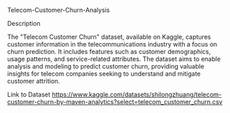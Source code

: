 Telecom-Customer-Churn-Analysis

Description 

The "Telecom Customer Churn" dataset, available on Kaggle, captures customer information in the telecommunications industry with a focus on churn prediction. It includes features such as customer demographics, usage patterns, and service-related attributes. The dataset aims to enable analysis and modeling to predict customer churn, providing valuable insights for telecom companies seeking to understand and mitigate customer attrition.

Link to Dataset 
https://www.kaggle.com/datasets/shilongzhuang/telecom-customer-churn-by-maven-analytics?select=telecom_customer_churn.csv

